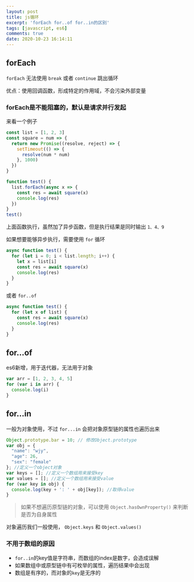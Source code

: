 ```yaml
---
layout: post
title: js循环
excerpt: 'forEach for..of for..in的区别'
tags: [javascript, es6]
comments: true
date: 2020-10-23 16:14:11
---
```


## forEach

`forEach` 无法使用 `break` 或者 `continue` 跳出循环

优点：使用回调函数，形成特定的作用域，不会污染外部变量

<!-- more -->

### forEach是不能阻塞的，默认是请求并行发起

来看一个例子

```js
const list = [1, 2, 3]
const square = num => {
  return new Promise((resolve, reject) => {
    setTimeout(() => {
      resolve(num * num)
    }, 1000)
  })
}

function test() {
  list.forEach(async x => {
    const res = await square(x)
    console.log(res)
  })
}
test()
```

上面函数执行，虽然加了异步函数，但是执行结果是同时输出 `1、4、9`

如果想要能够异步执行，需要使用 `for` 循环

```js
async function test() {
  for (let i = 0; i < list.length; i++) {
    let x = list[i]
    const res = await square(x)
    console.log(res)
  }
}
```

或者 `for..of`

```js
async function test() {
  for (let x of list) {
    const res = await square(x)
    console.log(res)
  }
}
```

## for...of

es6新增，用于迭代器，无法用于对象

```js
var arr = [1, 2, 3, 4, 5]
for (var i in arr) {
  console.log(i)
}
```

## for...in

一般为对象使用，不过 `for...in` 会把对象原型链的属性也遍历出来

```js
Object.prototype.bar = 10; // 修改Object.prototype  
var obj = {
  "name": "wjy",
  "age": 26,
  "sex": "female"
}; //定义一个object对象    
var keys = []; //定义一个数组用来接受key    
var values = []; //定义一个数组用来接受value    
for (var key in obj) {
  console.log(key + ': ' + obj[key]); //取得value      
}
```

> 如果不想遍历原型链的对象，可以使用 `Object.hasOwnProperty()` 来判断是否为自身属性

对象遍历我们一般使用， `Object.keys` 和 `Object.values()`

### 不用于数组的原因

* `for..in`的key值是字符串，而数组的index是数字，会造成误解
* 如果数组中或原型链中有可枚举的属性，遍历结果中会出现
* 数组是有序的，而对象的`key`是无序的
